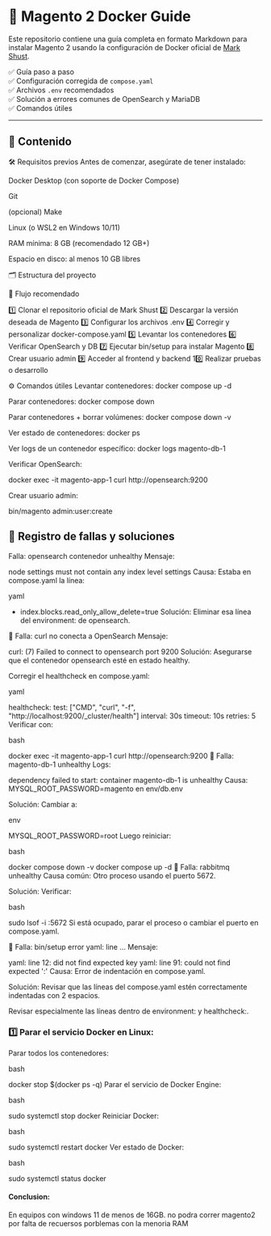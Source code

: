# 🐳 Magento 2 Docker Guide

Este repositorio contiene una guía completa en formato Markdown para instalar Magento 2 usando la configuración de Docker oficial de [Mark Shust](https://github.com/markshust/docker-magento).

✅ Guía paso a paso  
✅ Configuración corregida de `compose.yaml`  
✅ Archivos `.env` recomendados  
✅ Solución a errores comunes de OpenSearch y MariaDB  
✅ Comandos útiles

---

## 📄 Contenido
🛠️ Requisitos previos
Antes de comenzar, asegúrate de tener instalado:

Docker Desktop (con soporte de Docker Compose)

Git

(opcional) Make

Linux (o WSL2 en Windows 10/11)

RAM mínima: 8 GB (recomendado 12 GB+)

Espacio en disco: al menos 10 GB libres

🗂️ Estructura del proyecto


🧭 Flujo recomendado

1️⃣ Clonar el repositorio oficial de Mark Shust
2️⃣ Descargar la versión deseada de Magento
3️⃣ Configurar los archivos .env
4️⃣ Corregir y personalizar docker-compose.yaml
5️⃣ Levantar los contenedores
6️⃣ Verificar OpenSearch y DB
7️⃣ Ejecutar bin/setup para instalar Magento
8️⃣ Crear usuario admin
9️⃣ Acceder al frontend y backend
10️⃣ Realizar pruebas o desarrollo

⚙️ Comandos útiles
Levantar contenedores:
docker compose up -d

Parar contenedores:
docker compose down

Parar contenedores + borrar volúmenes:
docker compose down -v

Ver estado de contenedores:
docker ps

Ver logs de un contenedor específico:
docker logs magento-db-1

Verificar OpenSearch:

docker exec -it magento-app-1 curl http://opensearch:9200

Crear usuario admin:

bin/magento admin:user:create

## 🚀 Registro de fallas y soluciones

Falla: opensearch contenedor unhealthy
Mensaje:

node settings must not contain any index level settings
Causa:
Estaba en compose.yaml la línea:

yaml

- index.blocks.read_only_allow_delete=true
Solución:
Eliminar esa línea del environment: de opensearch.

🚩 Falla: curl no conecta a OpenSearch
Mensaje:

curl: (7) Failed to connect to opensearch port 9200
Solución:
Asegurarse que el contenedor opensearch esté en estado healthy.

Corregir el healthcheck en compose.yaml:

yaml

healthcheck:
  test: ["CMD", "curl", "-f", "http://localhost:9200/_cluster/health"]
  interval: 30s
  timeout: 10s
  retries: 5
Verificar con:

bash

docker exec -it magento-app-1 curl http://opensearch:9200
🚩 Falla: magento-db-1 unhealthy
Logs:

dependency failed to start: container magento-db-1 is unhealthy
Causa:
MYSQL_ROOT_PASSWORD=magento en env/db.env

Solución:
Cambiar a:

env

MYSQL_ROOT_PASSWORD=root
Luego reiniciar:

bash

docker compose down -v
docker compose up -d
🚩 Falla: rabbitmq unhealthy
Causa común:
Otro proceso usando el puerto 5672.

Solución:
Verificar:

bash

sudo lsof -i :5672
Si está ocupado, parar el proceso o cambiar el puerto en compose.yaml.

🚩 Falla: bin/setup error yaml: line ...
Mensaje:

yaml: line 12: did not find expected key
yaml: line 91: could not find expected ':'
Causa:
Error de indentación en compose.yaml.

Solución:
Revisar que las líneas del compose.yaml estén correctamente indentadas con 2 espacios.

Revisar especialmente las líneas dentro de environment: y healthcheck:.





### 1️⃣ Parar el servicio Docker en Linux:

Parar todos los contenedores:

bash

docker stop $(docker ps -q)
Parar el servicio de Docker Engine:

bash

sudo systemctl stop docker
Reiniciar Docker:

bash

sudo systemctl restart docker
Ver estado de Docker:

bash

sudo systemctl status docker

#### Conclusion:

En equipos con windows 11 de menos de 16GB. no podra correr magento2 por falta de recuersos porblemas con la menoria RAM

